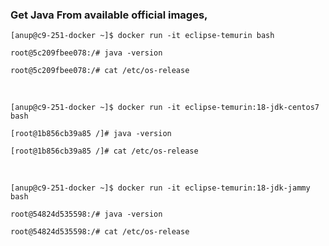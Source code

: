### Get Java From available official images,

`[anup@c9-251-docker ~]$ docker run -it eclipse-temurin bash`

`root@5c209fbee078:/# java -version`

`root@5c209fbee078:/# cat /etc/os-release`

<br>

`[anup@c9-251-docker ~]$ docker run -it eclipse-temurin:18-jdk-centos7 bash`

`[root@1b856cb39a85 /]# java -version`

`[root@1b856cb39a85 /]# cat /etc/os-release`

<br>

`[anup@c9-251-docker ~]$ docker run -it eclipse-temurin:18-jdk-jammy bash`

`root@54824d535598:/# java -version`

`root@54824d535598:/# cat /etc/os-release`
